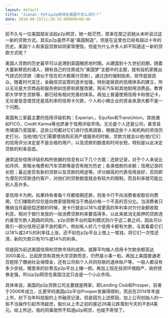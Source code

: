 ```yaml
---
layout: default
title: "Jianan：为什么p2p网贷在美国不怎么流行？"
date: 2018-08-15T11:28:19.000000+08:00
---
```


前不久与一位美国朋友谈起p2p网贷，她一脸茫然，原来在那之前她从未听说过这一新的贷款方式。其实p2p虽然不是“美国制造”，但是在这里也已经有超过十年的历史。美国个人和家庭贷款如同家常便饭，但是为什么许多人却不知道这一新的贷款方式呢？

美国人贷款的历史最早可以追溯到英国殖民地时期。从建国到十九世纪初期，随着大量新移民的涌入，拥有自己的住房成为“美国梦”主题中的主题，就有投机家推出气球式的贷款（类似于现在的大额尾付贷款），通过违约强制拍卖，掠夺底层民众。随着时代变迁，金融信贷监管的逐步加强，特别是居民的信用体系的建立，所以无论是大宗商品和服务例如住房和房屋改建，购买汽车和其他耐用消费品，教育即大学学生贷款等，都已经有相对完善的体系。再加上普遍使用信用卡和借记卡，无论是低息借贷还是高利率的信用卡欠款，个人和小微企业的资金来源大都不是一个问题。

美国有三家最主要的信用评级机构：Experian,、Equifax和TransUnion，其他诸如FICO，Credit Karma等也跻身于信用评级市场。无论是个人还是公司，甚至县市城镇乃至国家，这些公司都对它们进行信用调查，根据这些个人和机构的资信历史打分。当他/她/它们需要借钱购买资产或服务的时候，贷款方就会以他/她/它们的信用评分决定是不是合格的用户，以及贷款的额度和时间长短，特别是以此决定贷款的利率高低。

通常这些信用评级机构所依据的信息有以下几个方面：还款记录，对于个人来说比如月供、房租水电费和汽车贷款等是否有拖欠历史；各类借款的余额；信用记录的长短；最近是否有新的贷款以及贷款的用途等。评分越高的代表信用良好，否则即为潜在的贷款违约客户，对他们的贷款额度就会有较大的限制，而且利率就可能比别人高许多。

拿信用卡为例，如果持有者每个月都按期还款，则发卡行不向消费者收取任何费用，它们赚取的仅仅是向商家提取相当于商品价格一个不高的百分比。当消费者只缴纳当月最低偿还额的时候，发卡行就会以18%或更高的年利率对欠付金额收取利息，相对于银行发放的一般消费贷款利率要高得多，以此来抵消无抵押的贷款违约甚至欠款人跑路的风险。p2p贷款平台的盈利模式则介乎这二者之间，因此可以吸引一部分信用记录不良的客户。例如有人好几个信用卡都有欠款，与其看着它们以18%或24%的利率往上涨，还不如在p2p平台上借上一笔钱，将它们一次性还清，新的欠款只有10%或14%的利率。

但是因为前述美国信用和贷款市场的成熟，就算平均每人信用卡欠款余额高达3000美元，比起房贷和其他大宗贷款而言，仍然是小事一桩。再加上美国普通老百姓除了缴纳社会保障金，还有公司和个人共同存款的退休账户等，一般人都没有多少余钱，哪里来的钞票去p2p平台上赚一把。再加上现在投资环境趋严，政府债券走强，所以p2p网贷在美国注定只会是一个小众市场。

具体来说，美国的p2p贷款公司主要就是两家，即Lending Club和Prosper，前者于2006年成立，比更早的美国p2p平台Prosper发展得顺利，而且在2014年年底上市，创下当年科技股的上市融资记录。但是因为上述原因，加上公司创始人的一些不当操作引起市场疑虑，股价从上市之初的接近26美元跌落到今天的不到4美元。综上所述，我的同事居然不知道p2p网贷，也就不奇怪了。

